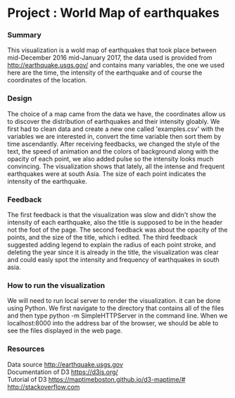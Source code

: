                                                  
# Project : World Map of earthquakes 

### Summary 

This visualization is a wold map of earthquakes that took place between mid-December 2016 mid-January 2017, the data used is provided from http://earthquake.usgs.gov/ and contains many variables, the one we used here are the time, the intensity of the earthquake and of course the coordinates of the location. 

### Design

The choice of a map came from the data we have, the coordinates allow us to discover the distribution of earthquakes and their intensity gloably.
We first had to clean data and create a new one called 'examples.csv' with the variables we are interested in, convert the time variable then sort them by time ascendantly.
After receiving feedbacks, we changed the style of the text, the speed of animation and the colors of background along with the opacity of each point, we also added pulse so the intensity looks much convincing.
The visualization shows that lately, all the intense and frequent earthquakes were at south Asia. The size of each point indicates the intensity of the earthquake.

### Feedback 
The first feedback is that the visualization was slow and didn't show the intensity of each earthquake, also the title is supposed to be in the header not the foot of the page. 
The second feedback was about the opacity of the points, and the size of the title, which i edited. 
The third feedback suggested adding legend to explain the radius of each point stroke, and deleting the year since it is already in the title, the visualization was clear and could easly spot the intensity and frequency of earthquakes in south asia. 


### How to run the visualization 
We will need to run local server to render the visualization. it can be done using Python. We first navigate to the directory that contains all of the files and then type python -m SimpleHTTPServer in the command line. When we localhost:8000 into the address bar of the browser, we should be able to see the files displayed in the web page.


### Resources
Data source http://earthquake.usgs.gov <br />
Documentation of D3 https://d3js.org/ <br />
Tutorial of D3 https://maptimeboston.github.io/d3-maptime/#  <br />
http://stackoverflow.com 

